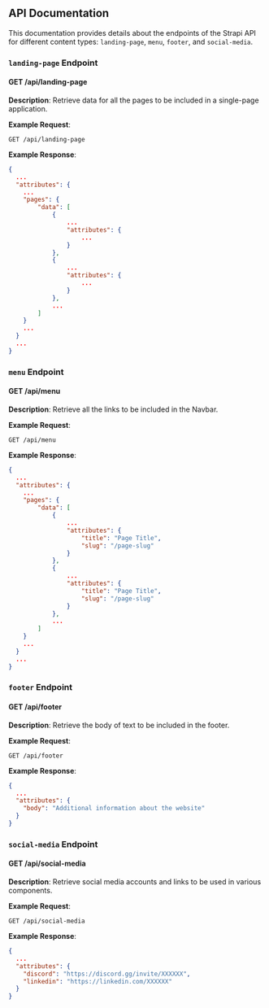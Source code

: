 ## API Documentation

This documentation provides details about the endpoints of the Strapi API for different content types: `landing-page`, `menu`, `footer`, and `social-media`.

### `landing-page` Endpoint

#### GET /api/landing-page

**Description**: Retrieve data for all the pages to be included in a single-page application.

**Example Request**:

```http
GET /api/landing-page
```

**Example Response**:

```json
{
  ...
  "attributes": {
    ...
    "pages": {
        "data": [
            {
                ...
                "attributes": {
                    ...
                }
            },
            {
                ...
                "attributes": {
                    ...
                }
            },
            ...
        ]
    }
    ...
  }
  ...
}
```

### `menu` Endpoint

#### GET /api/menu

**Description**: Retrieve all the links to be included in the Navbar.

**Example Request**:

```http
GET /api/menu
```

**Example Response**:

```json
{
  ...
  "attributes": {
    ...
    "pages": {
        "data": [
            {
                ...
                "attributes": {
                    "title": "Page Title",
                    "slug": "/page-slug"
                }
            },
            {
                ...
                "attributes": {
                    "title": "Page Title",
                    "slug": "/page-slug"
                }
            },
            ...
        ]
    }
    ...
  }
  ...
}
```

### `footer` Endpoint

#### GET /api/footer

**Description**: Retrieve the body of text to be included in the footer.

**Example Request**:

```http
GET /api/footer
```

**Example Response**:

```json
{
  ...
  "attributes": {
    "body": "Additional information about the website"
  }
}
```

### `social-media` Endpoint

#### GET /api/social-media

**Description**: Retrieve social media accounts and links to be used in various components.

**Example Request**:

```http
GET /api/social-media
```

**Example Response**:

```json
{
  ...
  "attributes": {
    "discord": "https://discord.gg/invite/XXXXXX",
    "linkedin": "https://linkedin.com/XXXXXX"
  }
}
```
